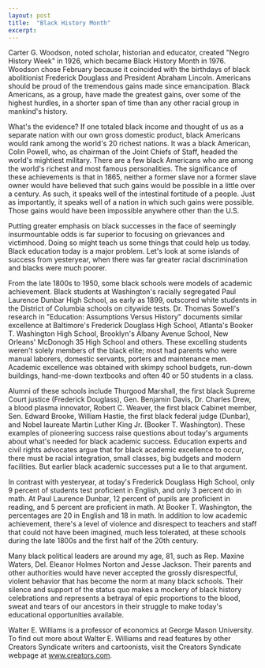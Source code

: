 ```yaml
---
layout: post
title:  "Black History Month"
excerpt:
---
```




Carter G. Woodson, noted scholar, historian and educator, created "Negro History Week" in 1926, which became Black History Month in 1976. Woodson chose February because it coincided with the birthdays of black abolitionist Frederick Douglass and President Abraham Lincoln. Americans should be proud of the tremendous gains made since emancipation. Black Americans, as a group, have made the greatest gains, over some of the highest hurdles, in a shorter span of time than any other racial group in mankind's history.

What's the evidence? If one totaled black income and thought of us as a separate nation with our own gross domestic product, black Americans would rank among the world's 20 richest nations. It was a black American, Colin Powell, who, as chairman of the Joint Chiefs of Staff, headed the world's mightiest military. There are a few black Americans who are among the world's richest and most famous personalities. The significance of these achievements is that in 1865, neither a former slave nor a former slave owner would have believed that such gains would be possible in a little over a century. As such, it speaks well of the intestinal fortitude of a people. Just as importantly, it speaks well of a nation in which such gains were possible. Those gains would have been impossible anywhere other than the U.S.

Putting greater emphasis on black successes in the face of seemingly insurmountable odds is far superior to focusing on grievances and victimhood. Doing so might teach us some things that could help us today. Black education today is a major problem. Let's look at some islands of success from yesteryear, when there was far greater racial discrimination and blacks were much poorer.

From the late 1800s to 1950, some black schools were models of academic achievement. Black students at Washington's racially segregated Paul Laurence Dunbar High School, as early as 1899, outscored white students in the District of Columbia schools on citywide tests. Dr. Thomas Sowell's research in "Education: Assumptions Versus History" documents similar excellence at Baltimore's Frederick Douglass High School, Atlanta's Booker T. Washington High School, Brooklyn's Albany Avenue School, New Orleans' McDonogh 35 High School and others. These excelling students weren't solely members of the black elite; most had parents who were manual laborers, domestic servants, porters and maintenance men. Academic excellence was obtained with skimpy school budgets, run-down buildings, hand-me-down textbooks and often 40 or 50 students in a class.

Alumni of these schools include Thurgood Marshall, the first black Supreme Court justice (Frederick Douglass), Gen. Benjamin Davis, Dr. Charles Drew, a blood plasma innovator, Robert C. Weaver, the first black Cabinet member, Sen. Edward Brooke, William Hastie, the first black federal judge (Dunbar), and Nobel laureate Martin Luther King Jr. (Booker T. Washington). These examples of pioneering success raise questions about today's arguments about what's needed for black academic success. Education experts and civil rights advocates argue that for black academic excellence to occur, there must be racial integration, small classes, big budgets and modern facilities. But earlier black academic successes put a lie to that argument.



In contrast with yesteryear, at today's Frederick Douglass High School, only 9 percent of students test proficient in English, and only 3 percent do in math. At Paul Laurence Dunbar, 12 percent of pupils are proficient in reading, and 5 percent are proficient in math. At Booker T. Washington, the percentages are 20 in English and 18 in math. In addition to low academic achievement, there's a level of violence and disrespect to teachers and staff that could not have been imagined, much less tolerated, at these schools during the late 1800s and the first half of the 20th century.

Many black political leaders are around my age, 81, such as Rep. Maxine Waters, Del. Eleanor Holmes Norton and Jesse Jackson. Their parents and other authorities would have never accepted the grossly disrespectful, violent behavior that has become the norm at many black schools. Their silence and support of the status quo makes a mockery of black history celebrations and represents a betrayal of epic proportions to the blood, sweat and tears of our ancestors in their struggle to make today's educational opportunities available.

Walter E. Williams is a professor of economics at George Mason University. To find out more about Walter E. Williams and read features by other Creators Syndicate writers and cartoonists, visit the Creators Syndicate webpage at www.creators.com.
